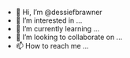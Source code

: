 - 👋 Hi, I’m @dessiefbrawner
- 👀 I’m interested in ...
- 🌱 I’m currently learning ...
- 💞️ I’m looking to collaborate on ...
- 📫 How to reach me ...

<!---
dessiefbrawner/dessiefbrawner is a ✨ special ✨ repository because its `README.md` (this file) appears on your GitHub profile.
You can click the Preview link to take a look at your changes.
--->
